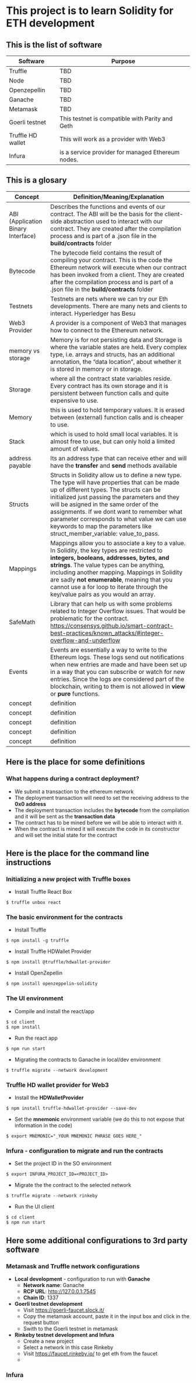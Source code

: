 # This project is to learn Solidity for ETH development

## This is the list of software
Software | Purpose
------------ | -------------
Truffle | TBD
Node | TBD
Openzepellin | TBD
Ganache | TBD
Metamask | TBD
Goerli testnet | This testnet is compatible with Parity and Geth
Truffle HD wallet | This will work as a provider with Web3
Infura | is a service provider for managed Ethereum nodes.

## This is a glosary

Concept | Definition/Meaning/Explanation
------------ | -------------
ABI (Application Binary Interface) | Describes the functions and events of our contract. The ABI will be the basis for the client-side abstraction used to interact with our contract. They are created after the compilation process and is part of a .json file in the **build/contracts** folder
Bytecode | The bytecode field contains the result of compiling your contract. This is the code the Ethereum network will execute when our contract has been invoked from a client. They are created after the compilation process and is part of a .json file in the **build/contracts** folder
Testnets | Testnets are nets where we can try our Eth developments. There are many nets and clients to interact. Hyperledger has Besu
Web3 Provider | A provider is a component of Web3 that manages how to connect to the Ethereum network.
memory vs storage | Memory is for not persisting data and Storage is where the variable states are held. Every complex type, i.e. arrays and structs, has an additional annotation, the “data location”, about whether it is stored in memory or in storage.
Storage | where all the contract state variables reside. Every contract has its own storage and it is persistent between function calls and quite expensive to use.
Memory | this is used to hold temporary values. It is erased between (external) function calls and is cheaper to use.
Stack | which is used to hold small local variables. It is almost free to use, but can only hold a limited amount of values.
address payable | Its an address type that can receive ether and will have the **transfer** and **send** methods available
Structs | Structs in Solidity allow us to define a new type. The type will have properties that can be made up of different types. The structs can be initialized just passing the parameters and they will be asigned in the same order of the assignments. If we dont want to remember what parameter corresponds to what value we can use keywords to map the parameters like struct_member_variable: value_to_pass.
Mappings | Mappings allow you to associate a key to a value. In Solidity, the key types are restricted to **integers, booleans, addresses, bytes, and strings**. The value types can be anything, including another mapping. Mappings in Solidity are sadly **not enumerable**, meaning that you cannot use a for loop to iterate through the key/value pairs as you would an array.
SafeMath | Library that can help us with some problems related to Integer Overflow issues. That would be problematic for the contract. https://consensys.github.io/smart-contract-best-practices/known_attacks/#integer-overflow-and-underflow
Events | Events are essentially a way to write to the Ethereum logs. These logs send out notifications when new entries are made and have been set up in a way that you can subscribe or watch for new entries. Since the logs are considered part of the blockchain, writing to them is not allowed in **view** or **pure** functions.
concept | definition
concept | definition
concept | definition
concept | definition
concept | definition

## Here is the place for some definitions

### What happens during a contract deployment?
- We submit a transaction to the ethereum network
- The deployment transaction will need to set the receiving address to the **0x0 address**
- The deployment transaction includes the **bytecode** from the compilation and it will be sent as the **transaction data**
- The contract has to be mined before we will be able to interact with it.
- When the contract is mined it will execute the code in its constructor and will set the initial state for the contract


## Here is the place for the command line instructions
### Initializing a new project with Truffle boxes
- Install Truffle React Box
```
$ truffle unbox react
```
### The basic environment for the contracts
- Install Truffle
```
$ npm install -g truffle
```
- Install Truffle HDWallet Provider
```
$ npm install @truffle/hdwallet-provider
```
- Install OpenZepellin
```
$ npm install openzeppelin-solidity
```
### The UI environment
- Compile and install the react/app
```
$ cd client
$ npm install
```
- Run the react app
```
$ npm run start
```
- Migrating the contracts to Ganache in local/dev environment
```
$ truffle migrate --network development
```
### Truffle HD wallet provider for Web3
- Install the **HDWalletProvider**
```
$ npm install truffle-hdwallet-provider --save-dev
```
- Set the **mnemonic** environment variable (we do this to not expose that information in the code)
```
$ export MNEMONIC="_YOUR MNEMONIC PHRASE GOES HERE_"
```
### Infura - configuration to migrate and run the contracts
- Set the project ID in the SO environment
```
$ export INFURA_PROJECT_ID=<PROJECT_ID>
```
- Migrate the the contract to the selected network
```
$ truffle migrate --network rinkeby
```
- Run the UI client
```
$ cd client
$ npm run start
```

## Here some additional configurations to 3rd party software

### Metamask and Truffle network configurations
- **Local development** - configuration to run with **Ganache**
    - **Network name**: Ganache
    - **RCP URL**: http://127.0.0.1:7545
    - **Chain ID**: 1337
- **Goerli testnet development**
    - Visit https://goerli-faucet.slock.it/
    - Copy the metamask account, paste it in the input box and click in the request button
    - Swith to the Goerli testnet in metamask
- **Rinkeby testnet development and Infura**
    - Create a new project
    - Select a network in this case Rinkeby
    - Visit https://faucet.rinkeby.io/ to get eth from the faucet
    - 

### Infura
